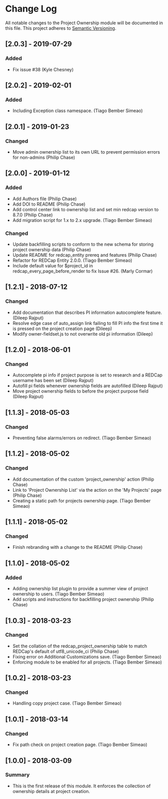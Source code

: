 # Change Log
All notable changes to the Project Ownership module will be documented in this file.
This project adheres to [Semantic Versioning](http://semver.org/).

## [2.0.3] - 2019-07-29
### Added
- Fix issue #38 (Kyle Chesney)


## [2.0.2] - 2019-02-01
### Added
- Including Exception class namespace. (Tiago Bember Simeao)


## [2.0.1] - 2019-01-23
### Changed
- Move admin ownership list to its own URL to prevent permission errors for non-admins (Philip Chase)


## [2.0.0] - 2019-01-12
### Added
- Add Authors file (Philip Chase)
- Add DOI to README (Philip Chase)
- Add control center link to ownership list and set min redcap version to 8.7.0 (Philip Chase)
- Add migration script for 1.x to 2.x upgrade. (Tiago Bember Simeao)

### Changed
- Update backfilling scripts to conform to the new schema for storing project ownership data (Philip Chase)
- Update README for redcap_entity prereq and features (Philip Chase)
- Refactor for REDCap Entity 2.0.0. (Tiago Bember Simeao)
- Include default value for $project_id in redcap_every_page_before_render to fix Issue #26. (Marly Cormar)


## [1.2.1] - 2018-07-12
### Changed
- Add documentation that describes PI information autocomplete feature. (Dileep Rajput)
- Resolve edge case of auto_assign link failing to fill PI info the first time it is pressed on the project creation page (Dileep)
- Modify owner-fieldset.js to not overwrite old pi information (Dileep)


## [1.2.0] - 2018-06-01
### Changed
- Autocomplete pi info if project purpose is set to research and a REDCap username has been set (Dileep Rajput)
- Autofill pi fields whenever ownership fields are autofilled (Dileep Rajput)
- Move project ownership fields to before the project purpose field (Dileep Rajput)


## [1.1.3] - 2018-05-03
### Changed
- Preventing false alarms/errors on redirect. (Tiago Bember Simeao)


## [1.1.2] - 2018-05-02
### Changed
- Add documentation of the custom 'project_ownership' action (Philip Chase)
- Link to 'Project Ownership List' via the action on the 'My Projects' page (Philip Chase)
- Creating a static path for projects ownership page. (Tiago Bember Simeao)


## [1.1.1] - 2018-05-02
### Changed
- Finish rebranding with a change to the README (Philip Chase)


## [1.1.0] - 2018-05-02
### Added
- Adding ownership list plugin to provide a summer view of project ownership to users. (Tiago Bember Simeao)
- Add scripts and instructions for backfilling project ownership (Philip Chase)


## [1.0.3] - 2018-03-23
### Changed
- Set the collation of the redcap_project_ownership table to match REDCap's default of utf8_unicode_ci (Philip Chase)
- Fixing error on Additional Customizations save. (Tiago Bember Simeao)
- Enforcing module to be enabled for all projects. (Tiago Bember Simeao)


## [1.0.2] - 2018-03-23
### Changed
- Handling copy project case. (Tiago Bember Simeao)


## [1.0.1] - 2018-03-14
### Changed
- Fix path check on project creation page. (Tiago Bember Simeao)


## [1.0.0] - 2018-03-09
### Summary
- This is the first release of this module. It enforces the collection of ownership details at project creation.
